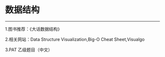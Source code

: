 # 数据结构

------

1.图书推荐：《大话数据结构》

2.相关网站：Data Structure Visualization,Big-O Cheat Sheet,Visualgo

3.PAT  乙级题目（中文）